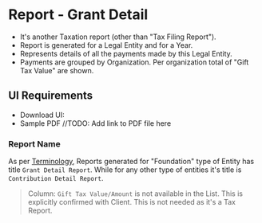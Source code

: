 # Report - Grant Detail
- It's another Taxation report (other than "Tax Filing Report").
- Report is generated for a Legal Entity and for a Year.
- Represents details of all the payments made by this Legal Entity.
- Payments are grouped by Organization. Per organization total of "Gift Tax Value" are shown.

## UI Requirements
- Download UI:
- Sample PDF //TODO: Add link to PDF file here

### Report Name
As per [Terminology](terminology), Reports generated for "Foundation" type of Entity has title `Grant Detail Report`. While for any other type of entities it's title is `Contribution Detail Report`.

> Column: `Gift Tax Value/Amount` is not available in the List. This is explicitly confirmed with Client. This is not needed as it's a Tax Report.

